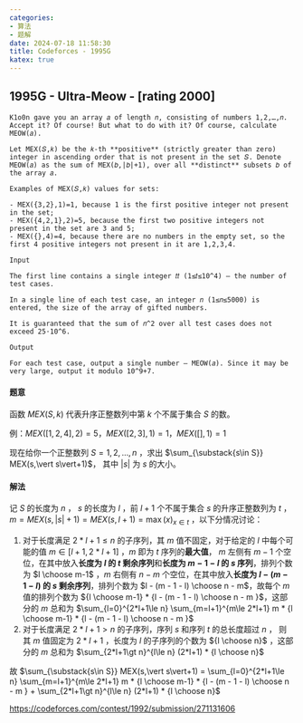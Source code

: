 ```yaml
---
categories: 
- 算法 
- 题解
date: 2024-07-18 11:58:30
title: Codeforces - 1995G
katex: true
---
```

## 1995G - Ultra-Meow - [rating 2000]

```
K1o0n gave you an array 𝑎 of length 𝑛, consisting of numbers 1,2,…,𝑛. Accept it? Of course! But what to do with it? Of course, calculate MEOW(𝑎).

Let MEX(𝑆,𝑘) be the 𝑘-th **positive** (strictly greater than zero) integer in ascending order that is not present in the set 𝑆. Denote MEOW(𝑎) as the sum of MEX(𝑏,|𝑏|+1), over all **distinct** subsets 𝑏 of the array 𝑎.

Examples of MEX(𝑆,𝑘) values for sets:

- MEX({3,2},1)=1, because 1 is the first positive integer not present in the set;
- MEX({4,2,1},2)=5, because the first two positive integers not present in the set are 3 and 5;
- MEX({},4)=4, because there are no numbers in the empty set, so the first 4 positive integers not present in it are 1,2,3,4.

Input

The first line contains a single integer 𝑡𝑡 (1≤𝑡≤10^4) — the number of test cases.

In a single line of each test case, an integer 𝑛 (1≤𝑛≤5000) is entered, the size of the array of gifted numbers.

It is guaranteed that the sum of 𝑛^2 over all test cases does not exceed 25⋅10^6.

Output

For each test case, output a single number — MEOW(𝑎). Since it may be very large, output it modulo 10^9+7.
```

#### 题意

函数 $MEX(S,k)$ 代表升序正整数列中第 $k$ 个不属于集合 $S$ 的数。

例：$MEX([1,2,4],2)=5$​，$MEX([2,3],1)=1$​，$MEX([],1)=1$​​

现在给你一个正整数列 $S=1,2,\dots,n$ ，求出 $\sum_{\substack{s\in S}} MEX(s,\vert s\vert+1)$， 其中 $\vert s\vert$ 为 $s$ 的大小。

#### 解法

记 $S$ 的长度为 $n$ ， $s$ 的长度为 $l$ ，前 $l+1$  个不属于集合 $s$ 的升序正整数列为 $t$ ， $m = MEX(s,\vert s\vert+1) = MEX(s,l+1) = \max(x)_{x\in t}$ ，以下分情况讨论：

1. 对于长度满足 $2*l+1 \le n$ 的子序列，其 $m$ 值不固定，对于给定的 $l$ 中每个可能的值 $m\in [l+1,2*l+1]$  ，$m$ 即为 $t$ 序列的**最大值**， $m$ 左侧有 $m-1$ 个空位，在其中放入**长度为 $l$ 的 $t$ 剩余序列**和**长度为 $m-1-l$ 的 $s$ 序列**，排列个数为 $l \choose m-1$ ，$m$ 右侧有 $n-m$ 个空位，在其中放入**长度为 $l-(m-1-l)$ 的 $s$ 剩余序列**，排列个数为 $l - (m - 1 - l) \choose n - m$，故每个 $m$ 值的排列个数为 ${l \choose m-1} * {l - (m - 1 - l) \choose n - m }$，这部分的 $m$ 总和为 $\sum_{l=0}^{2*l+1\le n} \sum_{m=l+1}^{m\le 2*l+1} m * {l \choose m-1} * {l - (m - 1 - l) \choose n - m }$
2. 对于长度满足 $2*l+1 \gt n$ 的子序列，序列 $s$ 和序列 $t$ 的总长度超过 $n$ ， 则其 $m$ 值固定为 $2*l+1$ ，长度为 $l$ 的子序列的个数为 ${l \choose n}$ ，这部分的 $m$ 总和为 $\sum_{2*l+1\gt n}^{l\le n} (2*l+1) * {l \choose n}$

故 $\sum_{\substack{s\in S}} MEX(s,\vert s\vert+1) = \sum_{l=0}^{2*l+1\le n} \sum_{m=l+1}^{m\le 2*l+1} m * {l \choose m-1} * {l - (m - 1 - l) \choose n - m } + \sum_{2*l+1\gt n}^{l\le n} (2*l+1) * {l \choose n}$​

https://codeforces.com/contest/1992/submission/271131606
